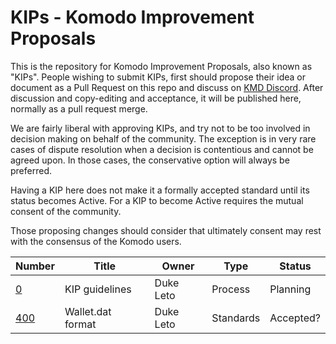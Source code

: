 # KIPs - Komodo Improvement Proposals

This is the repository for Komodo Improvement Proposals, also known as "KIPs". People wishing to submit KIPs, first should propose their idea or document as a Pull Request on this repo and discuss on [KMD Discord](https://discord.gg/5bkDJvy ). After discussion and copy-editing and acceptance, it will be published here, normally as a pull request merge. 

We are fairly liberal with approving KIPs, and try not to be too involved in decision making on behalf of the community. The exception is in very rare cases of dispute resolution when a decision is contentious and cannot be agreed upon. In those cases, the conservative option will always be preferred.

Having a KIP here does not make it a formally accepted standard until its status becomes Active. For a KIP to become Active requires the mutual consent of the community.

Those proposing changes should consider that ultimately consent may rest with the consensus of the Komodo users.

Number            | Title                                      | Owner                                 | Type          | Status        
----------------- | ------------------------------------------ | ------------------------------------- | ------------- | --------
[0](kip-0000.md)  | KIP guidelines                  | Duke Leto                             | Process       | Planning      |
[400](kip-0400.md)  | Wallet.dat format                  | Duke Leto                             | Standards       | Accepted?      |



